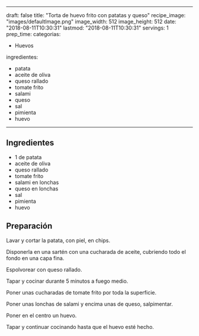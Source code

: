 
---
draft: false
title: "Torta de huevo frito con patatas y queso"
recipe_image: "images/defaultImage.png"
image_width: 512
image_height: 512
date: "2018-08-11T10:30:31"
lastmod: "2018-08-11T10:30:31"
servings: 1
prep_time: 
categorias:
  - Huevos

ingredientes:
  - patata
  - aceite de oliva
  - queso rallado
  - tomate frito
  - salami
  - queso
  - sal
  - pimienta
  - huevo
---

## Ingredientes
- 1  de patata
- aceite de oliva
- queso rallado
- tomate frito
- salami en lonchas
- queso en lonchas
- sal
- pimienta
- huevo

## Preparación
Lavar y cortar la patata, con piel, en chips.

Disponerla en una sartén con una cucharada de aceite, cubriendo todo el fondo en una capa fina.

Espolvorear con queso rallado.

Tapar y cocinar durante 5 minutos a fuego medio.

Poner unas cucharadas de tomate frito por toda la superficie.

Poner unas lonchas de salami y encima unas de queso, salpimentar.

Poner en el centro un huevo.

Tapar y continuar cocinando hasta que el huevo esté hecho.



